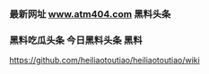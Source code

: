 ### 最新网址 www.atm404.com 黑料头条
### 黑料吃瓜头条 今日黑料头条 黑料

https://github.com/heiliaotoutiao/heiliaotoutiao/wiki
